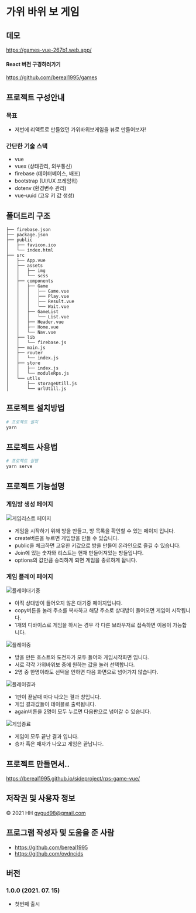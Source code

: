 # 가위 바위 보 게임

## 데모
https://games-vue-267b1.web.app/
#### React 버전 구경하러가기
https://github.com/bereal1995/games

## 프로젝트 구성안내
### 목표
- 저번에 리액트로 만들었던 가위바위보게임을 뷰로 만들어보자!

### 간단한 기술 스택
- vue
- vuex (상태관리, 외부통신)
- firebase (데이터베이스, 배포)
- bootstrap (UI/UX 프레임워)
- dotenv (환경변수 관리)
- vue-uuid (고유 키 값 생성)

## 폴더트리 구조
```text
├── firebase.json
├── package.json
├── public
│   ├── favicon.ico
│   └── index.html
├── src
│   ├── App.vue
│   ├── assets
│   │   ├── img
│   │   └── scss
│   ├── components
│   │   ├── Game
│   │   │   ├── Game.vue
│   │   │   ├── Play.vue
│   │   │   ├── Result.vue
│   │   │   └── Wait.vue
│   │   ├── GameList
│   │   │   └── List.vue
│   │   ├── Header.vue
│   │   ├── Home.vue
│   │   └── Nav.vue
│   ├── lib
│   │   └── firebase.js
│   ├── main.js
│   ├── router
│   │   └── index.js
│   ├── store
│   │   ├── index.js
│   │   └── moduleRps.js
│   └── utlls
│       ├── storageUtill.js
│       └── urlUtill.js
```

## 프로젝트 설치방법
```sh
# 프로젝트 설치
yarn
```


## 프로젝트 사용법
```sh
# 프로젝트 실행
yarn serve
```

## 프로젝트 기능설명
### 게임방 생성 페이지
![게임리스트 페이지](./readme_images/games_list.png)
- 게임을 시작하기 위해 방을 만들고, 방 목록을 확인할 수 있는 페이지 입니다.
- create버튼을 누르면 게임방을 만들 수 있습니다.
- public을 체크하면 고유한 키값으로 방을 만들어 온라인으로 즐길 수 있습니다.
- Join에 있는 숫자와 리스트는 현재 만들어져있는 방들입니다.
- options의 값만큼 승리하게 되면 게임을 종료하게 돱니다.
### 게임 플레이 페이지
![플레이대기중](./readme_images/games_wait.png)
- 아직 상대방이 들어오지 않은 대기중 페이지입니다.
- copy버튼을 눌러 주소를 복사하고 해당 주소로 상대방이 들어오면 게임이 시작됩니다.
- 1개의 디바이스로 게임을 하시는 경우 각 다른 브라우저로 접속하면 이용이 가능합니다.

![플레이중](./readme_images/games_play.png)
- 방을 만든 호스트와 도전자가 모두 들어와 게임시작화면 입니다.
- 서로 각각 가위바위보 중에 원하는 값을 눌러 선택합니다.
- 2명 중 한명이라도 선택을 안하면 다음 화면으로 넘어가지 않습니다.

![플레이결과](./readme_images/games_play_win.png)
- 1판이 끝날때 마다 나오는 결과 창입니다.
- 게임 결과값들이 테이블로 출력됩니다.
- again버튼을 2명이 모두 누르면 다음판으로 넘어갈 수 있습니다.

![게임종료](./readme_images/games_end_win.png)
- 게임이 모두 끝난 결과 입니다.
- 승자 혹은 패자가 나오고 게임은 끝납니다.


## 프로젝트 만들면서..
https://bereal1995.github.io/sideproject/rps-game-vue/

## 저작권 및 사용자 정보
© 2021 HH gygud98@gmail.com


## 프로그램 작성자 및 도움을 준 사람
- https://github.com/bereal1995
- https://github.com/ovdncids


## 버전
### 1.0.0 (2021. 07. 15)
- 첫번째 출시